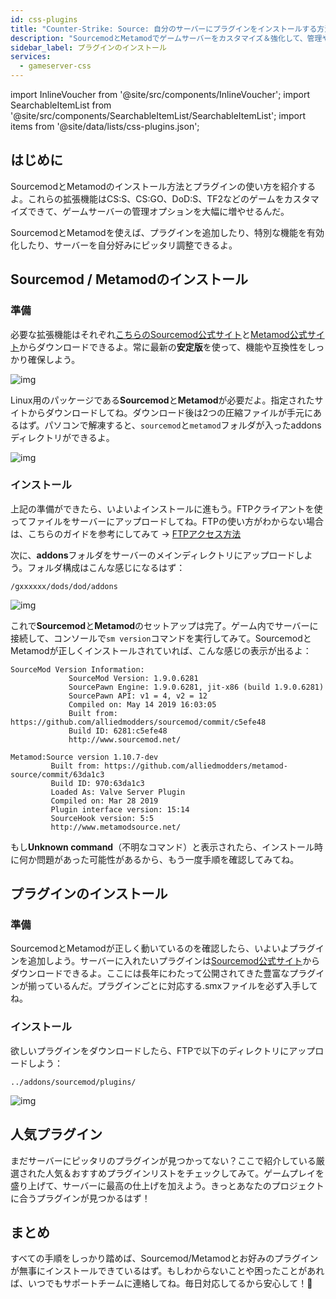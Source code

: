 ```yaml
---
id: css-plugins
title: "Counter-Strike: Source: 自分のサーバーにプラグインをインストールする方法"
description: "SourcemodとMetamodでゲームサーバーをカスタマイズ＆強化して、管理や機能をもっと便利に → 今すぐチェック"
sidebar_label: プラグインのインストール
services:
  - gameserver-css
---
```


import InlineVoucher from '@site/src/components/InlineVoucher';
import SearchableItemList from '@site/src/components/SearchableItemList/SearchableItemList';
import items from '@site/data/lists/css-plugins.json';


## はじめに

SourcemodとMetamodのインストール方法とプラグインの使い方を紹介するよ。これらの拡張機能はCS:S、CS:GO、DoD:S、TF2などのゲームをカスタマイズできて、ゲームサーバーの管理オプションを大幅に増やせるんだ。

SourcemodとMetamodを使えば、プラグインを追加したり、特別な機能を有効化したり、サーバーを自分好みにピッタリ調整できるよ。

<InlineVoucher />



## Sourcemod / Metamodのインストール

### 準備

必要な拡張機能はそれぞれ[こちらのSourcemod公式サイト](https://sourcemod.net/)と[Metamod公式サイト](https://www.sourcemm.net/downloads.php?branch=stable)からダウンロードできるよ。常に最新の**安定版**を使って、機能や互換性をしっかり確保しよう。

![img](https://screensaver01.zap-hosting.com/index.php/s/STp7pRgjYS4c4yg/preview)

Linux用のパッケージである**Sourcemod**と**Metamod**が必要だよ。指定されたサイトからダウンロードしてね。ダウンロード後は2つの圧縮ファイルが手元にあるはず。パソコンで解凍すると、`sourcemod`と`metamod`フォルダが入ったaddonsディレクトリができるよ。

![img](https://screensaver01.zap-hosting.com/index.php/s/WbxyRK8FM7GKxqt/preview)

### インストール

上記の準備ができたら、いよいよインストールに進もう。FTPクライアントを使ってファイルをサーバーにアップロードしてね。FTPの使い方がわからない場合は、こちらのガイドを参考にしてみて → [FTPアクセス方法](gameserver-ftpaccess.md)

次に、**addons**フォルダをサーバーのメインディレクトリにアップロードしよう。フォルダ構成はこんな感じになるはず：

```
/gxxxxxx/dods/dod/addons
```

![img](https://screensaver01.zap-hosting.com/index.php/s/JzWxPT3yP4zAsHz/preview)

これで**Sourcemod**と**Metamod**のセットアップは完了。ゲーム内でサーバーに接続して、コンソールで``sm version``コマンドを実行してみて。SourcemodとMetamodが正しくインストールされていれば、こんな感じの表示が出るよ：

```
SourceMod Version Information:
             SourceMod Version: 1.9.0.6281
             SourcePawn Engine: 1.9.0.6281, jit-x86 (build 1.9.0.6281)
             SourcePawn API: v1 = 4, v2 = 12
             Compiled on: May 14 2019 16:03:05
             Built from: https://github.com/alliedmodders/sourcemod/commit/c5efe48
             Build ID: 6281:c5efe48
             http://www.sourcemod.net/
```
```             
Metamod:Source version 1.10.7-dev
         Built from: https://github.com/alliedmodders/metamod-source/commit/63da1c3
         Build ID: 970:63da1c3
         Loaded As: Valve Server Plugin
         Compiled on: Mar 28 2019
         Plugin interface version: 15:14
         SourceHook version: 5:5
         http://www.metamodsource.net/
```

もし**Unknown command**（不明なコマンド）と表示されたら、インストール時に何か問題があった可能性があるから、もう一度手順を確認してみてね。



## プラグインのインストール

### 準備

SourcemodとMetamodが正しく動いているのを確認したら、いよいよプラグインを追加しよう。サーバーに入れたいプラグインは[Sourcemod公式サイト](https://sourcemod.net/)からダウンロードできるよ。ここには長年にわたって公開されてきた豊富なプラグインが揃っているんだ。プラグインごとに対応する.smхファイルを必ず入手してね。

### インストール

欲しいプラグインをダウンロードしたら、FTPで以下のディレクトリにアップロードしよう：

```
../addons/sourcemod/plugins/
```


![img](https://screensaver01.zap-hosting.com/index.php/s/A6E4cQCwQnoqTKc/preview)



## 人気プラグイン
まだサーバーにピッタリのプラグインが見つかってない？ここで紹介している厳選された人気＆おすすめプラグインリストをチェックしてみて。ゲームプレイを盛り上げて、サーバーに最高の仕上げを加えよう。きっとあなたのプロジェクトに合うプラグインが見つかるはず！
<SearchableItemList items={items} />


## まとめ

すべての手順をしっかり踏めば、Sourcemod/Metamodとお好みのプラグインが無事にインストールできているはず。もしわからないことや困ったことがあれば、いつでもサポートチームに連絡してね。毎日対応してるから安心して！🙂

<InlineVoucher />